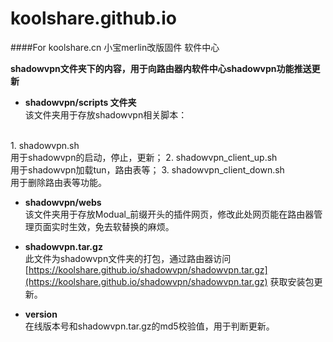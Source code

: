# koolshare.github.io
####For koolshare.cn 小宝merlin改版固件 软件中心

<b>shadowvpn文件夹下的内容，用于向路由器内软件中心shadowvpn功能推送更新</b><br/>

* <b>shadowvpn/scripts 文件夹 </b><br/>
该文件夹用于存放shadowvpn相关脚本：
<br/>
1. shadowvpn.sh<br/>
	用于shadowvpn的启动，停止，更新；
2. shadowvpn_client_up.sh<br/>
	用于shadowvpn加载tun，路由表等；
3. shadowvpn_client_down.sh<br/>
	用于删除路由表等功能。

* <b>shadowvpn/webs</b><br/>
该文件夹用于存放Modual_前缀开头的插件网页，修改此处网页能在路由器管理页面实时生效，免去软替换的麻烦。

* <b>shadowvpn.tar.gz</b><br/>
此文件为shadowvpn文件夹的打包，通过路由器访问 [https://koolshare.github.io/shadowvpn/shadowvpn.tar.gz](https://koolshare.github.io/shadowvpn/shadowvpn.tar.gz) 获取安装包更新。

* <b>version</b><br/>
在线版本号和shadowvpn.tar.gz的md5校验值，用于判断更新。



